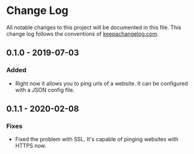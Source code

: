# Change Log
All notable changes to this project will be documented in this file. This change log follows the conventions of [keepachangelog.com](http://keepachangelog.com/).

## 0.1.0 - 2019-07-03
### Added
- Right now it allows you to ping urls of a website. It can be configured with a JSON config file.
## 0.1.1 - 2020-02-08
### Fixes
- Fixed the problem with SSL. It's capable of pinging websites with HTTPS now.
